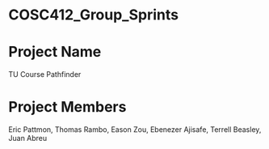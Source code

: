 # COSC412_Group_Sprints
# Project Name 

TU Course Pathfinder
# Project Members

Eric Pattmon, Thomas Rambo, Eason Zou, Ebenezer Ajisafe, Terrell Beasley, Juan Abreu
